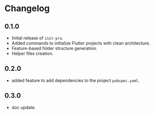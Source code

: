 # Changelog

## 0.1.0
- Initial release of `init-pro`.
- Added commands to initialize Flutter projects with clean architecture.
- Feature-based folder structure generation.
- Helper files creation.

## 0.2.0
- added feature to add dependencies to the project `pubspec.yaml`.

## 0.3.0
- doc update.
